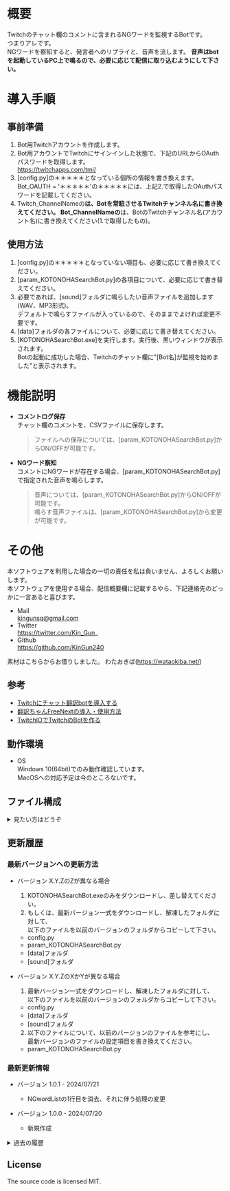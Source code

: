 # 概要
Twitchのチャット欄のコメントに含まれるNGワードを監視するBotです。  
つまりアレです。  
NGワードを察知すると、発言者へのリプライと、音声を流します。
**音声はbotを起動しているPC上で鳴るので、必要に応じて配信に取り込むようにして下さい。**  

# 導入手順
## 事前準備
1. Bot用Twitchアカウントを作成します。  
2. Bot用アカウントでTwitchにサインインした状態で、下記のURLからOAuthパスワードを取得します。  
   https://twitchapps.com/tmi/
3. [config.py]の＊＊＊＊＊となっている個所の情報を書き換えます。  
   Bot_OAUTH = '＊＊＊＊＊'の＊＊＊＊＊には、上記2.で取得したOAuthパスワードを記載してください。  
4. Twitch_ChannelNameの**********は、Botを常駐させるTwitchチャンネル名に書き換えてください。
   Bot_ChannelNameの**********は、BotのTwitchチャンネル名(アカウント名)に書き換えてください(1.で取得したもの)。

## 使用方法
1. [config.py]の＊＊＊＊＊となっていない項目も、必要に応じて書き換えてください。  
2. [param_KOTONOHASearchBot.py]の各項目について、必要に応じて書き替えてください。  
3. 必要であれば、[sound]フォルダに鳴らしたい音声ファイルを追加します(WAV、MP3形式)。  
   デフォルトで鳴らすファイルが入っているので、そのままでよければ変更不要です。  
4. [data]フォルダの各ファイルについて、必要に応じて書き替えてください。  
5. [KOTONOHASearchBot.exe]を実行します。実行後、黒いウィンドウが表示されます。  
   Botの起動に成功した場合、Twitchのチャット欄に"[Bot名]が監視を始めました"と表示されます。  

# 機能説明
* **コメントログ保存**  
  チャット欄のコメントを、CSVファイルに保存します。
  > ファイルへの保存については、[param_KOTONOHASearchBot.py]からON/OFFが可能です。
* **NGワード察知**  
  コメントにNGワードが存在する場合、[param_KOTONOHASearchBot.py]で指定された音声を鳴らします。  
  > 音声については、[param_KOTONOHASearchBot.py]からON/OFFが可能です。  
  > 鳴らす音声ファイルは、[param_KOTONOHASearchBot.py]から変更が可能です。

# その他
本ソフトウェアを利用した場合の一切の責任を私は負いません、よろしくお願いします。  
本ソフトウェアを使用する場合、配信概要欄に記載するやら、下記連絡先のどっかに一言あると喜びます。  
* Mail  
  kingunsq@gmail.com
* Twitter  
  https://twitter.com/Kin_Gun_
* Github  
  https://github.com/KinGun240

素材はこちらからお借りしました。
わたおきば(https://wataokiba.net/)

## 参考
* [Twitchにチャット翻訳botを導入する](https://note.com/tatsuya_iwama/n/nc42feebbb53d)
* [翻訳ちゃんFreeNextの導入・使用方法](https://croom.sytes.net/trans/)
* [TwitchIOでTwitchのBotを作る](https://qiita.com/maguro869/items/57b866779b665058cfe8)

## 動作環境
* OS  
  Windows 10(64bit)でのみ動作確認しています。  
  MacOSへの対応予定は今のところないです。  

## ファイル構成
<details>
<summary>見たい方はどうぞ</summary>

* KOTONOHASearchBot.exe  
  本体となる実行ファイルです。無いと動きません。  
* KOTONOHASearchBot.py  
  ソースコードです。無くても動きます。  
* config.py  
  設定ファイルです。動作に必要な設定です。  
* param_KOTONOHASearchBot.py  
  パラメーターファイルです。挙動変更ための設定です。  
* Readme.md  
  説明書です。今読んでるコレ。  
* LICENSE  
  ライセンスに関して記載したファイルです。  
* [data]フォルダ  
  取得して保存するデータに関するファイルを置くフォルダです。  
  - manual.md  
    本フォルダに保存されている各ファイルの詳細について説明したファイルです。  
  - NGwordList.csv  
    NGワードを保存したファイルです。  
* [sound]フォルダ  
  音声ファイルを置くフォルダです。  
  - alert_echo.wav
    NGワード察知時に鳴らす音声ファイルです。ﾌﾟｧｰﾝ
</details>

## 更新履歴
### 最新バージョンへの更新方法
* バージョン X.Y.ZのZが異なる場合  
  1. KOTONOHASearchBot.exeのみをダウンロードし、差し替えてください。  
  2. もしくは、最新バージョン一式をダウンロードし、解凍したフォルダに対して、  
     以下のファイルを以前のバージョンのフォルダからコピーして下さい。  
   - config.py
   - param_KOTONOHASearchBot.py
   - [data]フォルダ
   - [sound]フォルダ

* バージョン X.Y.ZのXかYが異なる場合  
  1. 最新バージョン一式をダウンロードし、解凍したフォルダに対して、  
     以下のファイルを以前のバージョンのフォルダからコピーして下さい。  
   - config.py
   - [data]フォルダ
   - [sound]フォルダ
  2. 以下のファイルについて、以前のバージョンのファイルを参考にし、  
     最新バージョンのファイルの設定項目を書き換えてください。  
   - param_KOTONOHASearchBot.py

### 最新更新情報
* バージョン 1.0.1 - 2024/07/21
  - NGwordListの1行目を消去、それに伴う処理の変更

* バージョン 1.0.0 - 2024/07/20
  - 新規作成

<details>
<summary>過去の履歴</summary>

</details>

## License
The source code is licensed MIT.
